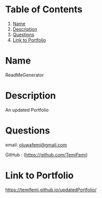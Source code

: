 # Table of Contents
1. [Name](#Name)
2. [Description](#Description)
3. [Questions](#Questions)
4. [Link to Portfolio](#LinktoPortfolio)

# Name
 ReadMeGenerator

# Description
An updated Portfolio 


# Questions
 email:
 oluwafemi@gmail.com

 GitHub : (https://github.com/TemiFemi)

# Link to Portfolio
https://temifemi.github.io/updatedPortfolio/